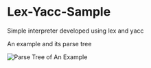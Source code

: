 # Lex-Yacc-Sample
Simple interpreter developed using lex and yacc

An example and its parse tree

![Parse Tree of An Example](https://user-images.githubusercontent.com/61596145/111465030-a3229800-8732-11eb-8c2c-5ce2f56a45e8.png)

